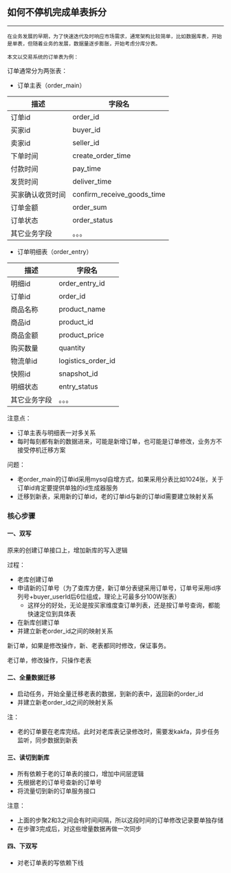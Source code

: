 ## 如何不停机完成单表拆分

---

`
在业务发展的早期，为了快速迭代及时响应市场需求，通常架构比较简单，比如数据库表，开始是单表，但随着业务的发展，数据量逐步膨胀，开始考虑分库分表。
`

`
本文以交易系统的订单表为例：
`

订单通常分为两张表：

* 订单主表（order_main）

|描述|字段名|
|--|--|
|订单id|order_id|
|买家id|buyer_id|
|卖家id|seller_id|
|下单时间|create_order_time|
|付款时间|pay_time|
|发货时间|deliver_time|
|买家确认收货时间|confirm_receive_goods_time|
|订单金额|order_sum|
|订单状态|order_status|
|其它业务字段|。。。|

* 订单明细表（order_entry）

|描述|字段名|
|--|--|
|明细id|order_entry_id|
|订单id|order_id|
|商品名称|product_name|
|商品id|product_id|
|商品金额|product_price|
|购买数量|quantity|
|物流单id|logistics_order_id|
|快照id|snapshot_id|
|明细状态|entry_status|
|其它业务字段|。。。|

注意点：

* 订单主表与明细表一对多关系
* 每时每刻都有新的数据进来，可能是新增订单，也可能是订单修改，业务方不接受停机迁移方案

问题：

* 老order_main的订单id采用mysql自增方式，如果采用分表比如1024张，关于订单id肯定要提供单独的id生成器服务
* 迁移到新表，采用新的订单id，老的订单id与新的订单id需要建立映射关系

### 核心步骤


#### 一、双写

原来的创建订单接口上，增加新库的写入逻辑

过程：

* 老库创建订单
* 申请新的订单号（为了查库方便，新订单分表键采用订单号，订单号采用id序列号+buyer_userId后6位组成，理论上可最多分100W张表）
	*  这样分的好处，无论是按买家维度查订单列表，还是按订单号查询，都能快速定位到具体表
* 在新库创建订单
* 并建立新老order_id之间的映射关系

新订单，如果是修改操作，新、老表都同时修改，保证事务。

老订单，修改操作，只操作老表


#### 二、全量数据迁移

* 启动任务，开始全量迁移老表的数据，到新的表中，返回新的order_id
* 并建立新老order_id之间的映射关系

注：

* 老的订单要在老库完结。此时对老库表记录修改时，需要发kakfa，异步任务监听，同步数据到新表


#### 三、读切到新库

* 所有依赖于老的订单表的接口，增加中间层逻辑
* 先根据老的订单号查新的订单号
* 将流量切到新的订单服务接口

注意：

* 上面的步聚2和3之间会有时间间隔，所以这段时间的订单修改记录要单独存储
* 在步骤3完成后，对这些增量数据再做一次同步


#### 四、下双写

* 对老订单表的写依赖下线



